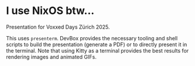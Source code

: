 # I use NixOS btw...

Presentation for Voxxed Days Zürich 2025.

This uses `presenterm`. DevBox provides the necessary tooling and shell scripts to build the
presentation (generate a PDF) or to directly present it in the terminal. Note that using Kitty as a
terminal provides the best results for rendering images and animated GIFs.
